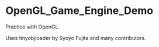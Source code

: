 # OpenGL_Game_Engine_Demo
Practice with OpenGL


Uses tinyobjloader by Syoyo Fujita and many contributors.
